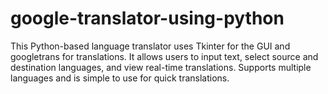 # google-translator-using-python
This Python-based language translator uses Tkinter for the GUI and googletrans for translations. It allows users to input text, select source and destination languages, and view real-time translations. Supports multiple languages and is simple to use for quick translations.
